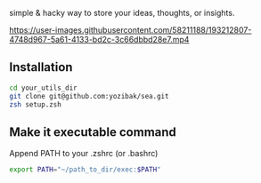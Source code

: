 
simple & hacky way to store your ideas, thoughts, or insights.

https://user-images.githubusercontent.com/58211188/193212807-4748d967-5a61-4133-bd2c-3c66dbbd28e7.mp4

## Installation

```sh
cd your_utils_dir
git clone git@github.com:yozibak/sea.git
zsh setup.zsh
```

## Make it executable command

Append PATH to your .zshrc (or .bashrc)

```sh
export PATH="~/path_to_dir/exec:$PATH"
```
